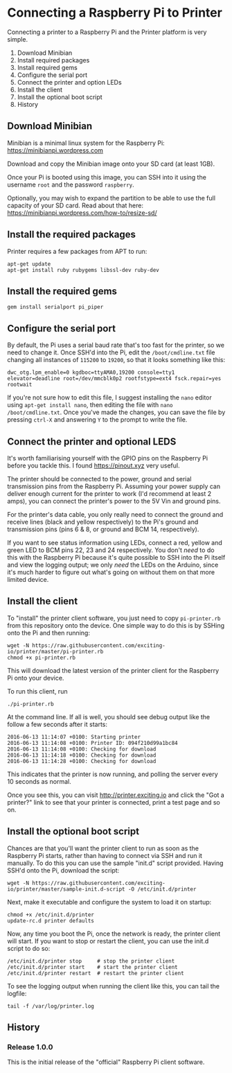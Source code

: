 # Connecting a Raspberry Pi to Printer

Connecting a printer to a Raspberry Pi and the Printer platform is very simple.

1. Download Minibian
3. Install required packages
4. Install required gems
2. Configure the serial port
5. Connect the printer and option LEDs
6. Install the client
7. Install the optional boot script
8. History


## Download Minibian

Minibian is a minimal linux system for the Raspberry Pi: https://minibianpi.wordpress.com

Download and copy the Minibian image onto your SD card (at least 1GB).

Once your Pi is booted using this image, you can SSH into it using the username
`root` and the password `raspberry`.

Optionally, you may wish to expand the partition to be able to use the full
capacity of your SD card. Read about that here: https://minibianpi.wordpress.com/how-to/resize-sd/


## Install the required packages

Printer requires a few packages from APT to run:

    apt-get update
    apt-get install ruby rubygems libssl-dev ruby-dev


## Install the required gems

    gem install serialport pi_piper


## Configure the serial port

By default, the Pi uses a serial baud rate that's too fast for the printer, so
we need to change it. Once SSH'd into the Pi, edit the `/boot/cmdline.txt` file
changing all instances of `115200` to `19200`, so that it looks something like
this:

    dwc_otg.lpm_enable=0 kgdboc=ttyAMA0,19200 console=tty1 elevator=deadline root=/dev/mmcblk0p2 rootfstype=ext4 fsck.repair=yes rootwait

If you're not sure how to edit this file, I suggest installing the `nano` editor
using `apt-get install nano`, then editing the file with `nano /boot/cmdline.txt`. Once you've made the changes, you can save the file by
pressing `ctrl-X` and answering `Y` to the prompt to write the file.


## Connect the printer and optional LEDS

It's worth familiarising yourself with the GPIO pins on the Raspberry Pi before
you tackle this. I found https://pinout.xyz very useful.

The printer should be connected to the power, ground and serial transmission
pins from the Raspberry Pi. Assuming your power supply can deliver enough
current for the printer to work (I'd recommend at least 2 amps), you can connect
the printer's power to the 5V Vin and ground pins.

For the printer's data cable, you only really need to connect the ground and
receive lines (black and yellow respectively) to the Pi's ground and transmission pins (pins 6 & 8, or ground and BCM 14, respectively).

If you want to see status information using LEDs, connect a red, yellow and
green LED to BCM pins 22, 23 and 24 respectively. You don't _need_ to do this
with the Raspberry Pi because it's quite possible to SSH into the Pi itself and
view the logging output; we only *need* the LEDs on the Arduino, since it's much
harder to figure out what's going on without them on that more limited device.


## Install the client

To "install" the printer client software, you just need to copy `pi-printer.rb`
from this repository onto the device. One simple way to do this is by SSHing
onto the Pi and then running:

    wget -N https://raw.githubusercontent.com/exciting-io/printer/master/pi-printer.rb
    chmod +x pi-printer.rb

This will download the latest version of the printer client for the Raspberry Pi
onto your device.

To run this client, run

    ./pi-printer.rb

At the command line. If all is well, you should see debug output like the follow
a few seconds after it starts:

    2016-06-13 11:14:07 +0100: Starting printer
    2016-06-13 11:14:08 +0100: Printer ID: 094f210d99a1bc84
    2016-06-13 11:14:08 +0100: Checking for download
    2016-06-13 11:14:18 +0100: Checking for download
    2016-06-13 11:14:28 +0100: Checking for download

This indicates that the printer is now running, and polling the server every
10 seconds as normal.

Once you see this, you can visit http://printer.exciting.io and click the "Got
a printer?" link to see that your printer is connected, print a test page and
so on.


## Install the optional boot script

Chances are that you'll want the printer client to run as soon as the Raspberry
Pi starts, rather than having to connect via SSH and run it manually. To do this
you can use the sample "init.d" script provided. Having SSH'd onto the Pi,
download the script:

    wget -N https://raw.githubusercontent.com/exciting-io/printer/master/sample-init.d-script -O /etc/init.d/printer

Next, make it executable and configure the system to load it on startup:

    chmod +x /etc/init.d/printer
    update-rc.d printer defaults

Now, any time you boot the Pi, once the network is ready, the printer client
will start. If you want to stop or restart the client, you can use the init.d
script to do so:

    /etc/init.d/printer stop     # stop the printer client
    /etc/init.d/printer start    # start the printer client
    /etc/init.d/printer restart  # restart the printer client

To see the logging output when running the client like this, you can tail the
logfile:

    tail -f /var/log/printer.log


## History

### Release 1.0.0

This is the initial release of the "official" Raspberry Pi client software.
